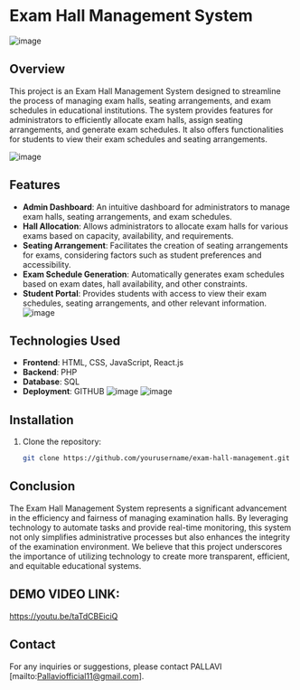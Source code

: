# Exam Hall Management System

![image](https://github.com/Pallavi-star2002/MiniProject/assets/67356946/49394708-1beb-4e50-95fe-0cd584d035b9)

## Overview
This project is an Exam Hall Management System designed to streamline the process of managing exam halls, seating arrangements, and exam schedules in educational institutions. The system provides features for administrators to efficiently allocate exam halls, assign seating arrangements, and generate exam schedules. It also offers functionalities for students to view their exam schedules and seating arrangements.

![image](https://github.com/Pallavi-star2002/MiniProject/assets/67356946/cf5fd1af-7d15-43bf-9228-1bb3b1da382c)

## Features
- **Admin Dashboard**: An intuitive dashboard for administrators to manage exam halls, seating arrangements, and exam schedules.
- **Hall Allocation**: Allows administrators to allocate exam halls for various exams based on capacity, availability, and requirements.
- **Seating Arrangement**: Facilitates the creation of seating arrangements for exams, considering factors such as student preferences and accessibility.
- **Exam Schedule Generation**: Automatically generates exam schedules based on exam dates, hall availability, and other constraints.
- **Student Portal**: Provides students with access to view their exam schedules, seating arrangements, and other relevant information.
![image](https://github.com/Pallavi-star2002/MiniProject/assets/67356946/e4d10fef-e597-4a1a-984c-dffd134fc98d)

## Technologies Used
- **Frontend**: HTML, CSS, JavaScript, React.js
- **Backend**: PHP
- **Database**: SQL
- **Deployment**: GITHUB
![image](https://github.com/Pallavi-star2002/MiniProject/assets/67356946/d882f9f1-aa14-43a7-bbb7-b0d6979b2802)
![image](https://github.com/Pallavi-star2002/MiniProject/assets/67356946/dbeb6645-146a-4014-8b25-1c85098aefb8)

## Installation
1. Clone the repository:
   ```bash
   git clone https://github.com/yourusername/exam-hall-management.git


## Conclusion
The Exam Hall Management System represents a significant advancement in the efficiency and fairness of managing examination halls. By leveraging technology to automate tasks and provide real-time monitoring, this system not only simplifies administrative processes but also enhances the integrity of the examination environment. We believe that this project underscores the importance of utilizing technology to create more transparent, efficient, and equitable educational systems.



## DEMO VIDEO LINK:
https://youtu.be/taTdCBEiciQ







## Contact
For any inquiries or suggestions, please contact PALLAVI [mailto:Pallaviofficial11@gmail.com].
















